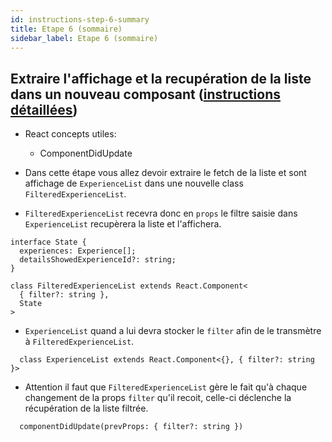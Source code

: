 ```yaml
---
id: instructions-step-6-summary
title: Etape 6 (sommaire)
sidebar_label: Etape 6 (sommaire)
---
```


## Extraire l'affichage et la recupération de la liste dans un nouveau composant ([instructions détaillées](./step-6-detailed.md))

- React concepts utiles:

  - ComponentDidUpdate

- Dans cette étape vous allez devoir extraire le fetch de la liste et sont affichage de `ExperienceList` dans une nouvelle class `FilteredExperienceList`.

- `FilteredExperienceList` recevra donc en `props` le filtre saisie dans `ExperienceList` recupèrera la liste et l'affichera.

```tsx
interface State {
  experiences: Experience[];
  detailsShowedExperienceId?: string;
}

class FilteredExperienceList extends React.Component<
  { filter?: string },
  State
>
```

- `ExperienceList` quand a lui devra stocker le `filter` afin de le transmètre à `FilteredExperienceList`.

```tsx
  class ExperienceList extends React.Component<{}, { filter?: string }>
```

- Attention il faut que `FilteredExperienceList` gère le fait qu'à chaque changement de la props `filter` qu'il recoit, celle-ci déclenche la récupération de la liste filtrée.

```tsx
  componentDidUpdate(prevProps: { filter?: string })
```
